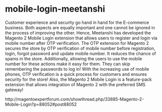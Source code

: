 # mobile-login-meetanshi
<p>Customer experience and security go hand in hand for the E-commerce business. Both aspects are equally important and one cannot be ignored in the process of improving the other. Hence, Meetanshi has developed the Magento 2 Mobile Login extension that allows users to register and login via mobile number after OTP verification. The OTP extension for Magento 2 secures the store by OTP verification of mobile number before registration, login, forgot password and update mobile number. It reduces the chance of spams in the store. Additionally, allowing the users to use the mobile number for these actions make it easy for them. They can skip remembering the passwords to log in! With the increasing use of mobile phones, OTP verification is a quick process for customers and ensures security for the store! Also, the Magento 2 Mobile Login is a feature-pack extension that allows integration of Magento 2 with the preferred SMS gateway!</p>
http://magentoexpertforum.com/showthread.php/33885-Magento-2-Mobile-Login?p=88052#post88052
